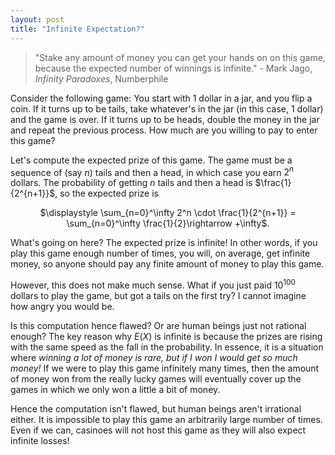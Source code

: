 ```yaml
---
layout: post
title: "Infinite Expectation?"
---
```


> "Stake any amount of money you can get your hands on on this game, because the expected number of winnings is infinite." - Mark Jago, _Infinity Paradoxes_, Numberphile

Consider the following game: You start with 1 dollar in a jar, and you flip a coin. If it turns up to be tails, take whatever's in the jar (in this case, 1 dollar) and the game is over. If it turns up to be heads, double the money in the jar and repeat the previous process. How much are you willing to pay to enter this game? 

Let's compute the expected prize of this game. The game must be a sequence of (say $n$) tails and then a head, in which case you earn $2^n$ dollars. The probability of getting $n$ tails and then a head is $\frac{1}{2^{n+1}}$, so the expected prize is

<p align="center">$\displaystyle \sum_{n=0}^\infty 2^n \cdot \frac{1}{2^{n+1}} = \sum_{n=0}^\infty \frac{1}{2}\rightarrow +\infty$. </p>

What's going on here? The expected prize is infinite! In other words, if you play this game enough number of times, you will, on average, get infinite money, so anyone should pay any finite amount of money to play this game.

However, this does not make much sense. What if you just paid $10^{100}$ dollars to play the game, but got a tails on the first try? I cannot imagine how angry you would be.

Is this computation hence flawed? Or are human beings just not rational enough? The key reason why $E(X)$ is infinite is because the prizes are rising with the same speed as the fall in the probability. In essence, it is a situation where _winning a lot of money is rare, but if I won I would get so much money!_ If we were to play this game infinitely many times, then the amount of money won from the really lucky games will eventually cover up the games in which we only won a little a bit of money.

Hence the computation isn't flawed, but human beings aren't irrational either. It is impossible to play this game an arbitrarily large number of times. Even if we can, casinoes will not host this game as they will also expect infinite losses!